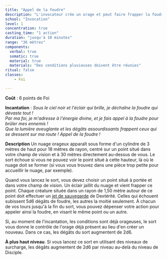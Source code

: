 ```yaml
---
title: "Appel de la foudre"
description: "L'invocateur crée un orage et peut faire frapper la foudre à chaque tour."
school: "Invocation"
level: 1
concentration: true
casting_time: "1 action"
duration: "jusqu'à 10 minutes"
range: "36 mètres"
components:
  verbal: true
  somatic: true
  material: true
  materials: "Des conditions pluvieuses doivent être réunies"
ritual: false
classes:
    - Foi

---
```

**Coût** : 6 points de Foi

**Incantation** : *Sous le ciel noir et l'éclair qui brille, je déchaîne la foudre qui dévaste tout !*   
*Par ma foi, je m'adresse à l'énergie divine, et je fais appel à la foudre pour brûler mes ennemis !*   
*Que la lumière aveuglante et les dégâts assourdissants frappent ceux qui se dressent sur ma route ! Appel de la foudre !*   

**Description** Un nuage orageux apparaît sous forme d'un cylindre de 3 mètres de haut pour 18 mètres de rayon, centré sur un point situé dans votre champ de vision et à 30 mètres directement au-dessus de vous. Le sort échoue si vous ne pouvez voir le point situé à cette hauteur, là où le nuage doit se former (si vous vous trouvez dans une pièce trop petite pour accueillir le nuage, par exemple).

Quand vous lancez le sort, vous devez choisir un point situé à portée et dans votre champ de vision. Un éclair jaillit du nuage et vient frapper ce point. Chaque créature située dans un rayon de 1,50 mètre autour de ce point doit effectuer un [jet de sauvegarde](/utiliser-les-caracteristiques/#jets-de-sauvegarde) de Dextérité. Celles qui échouent subissent 5d6 dégâts de foudre, les autres la moitié seulement. À chacun de vos tours jusqu'à la fin du sort, vous pouvez dépenser votre action pour appeler ainsi la foudre, en visant le même point ou un autre.

Si, au moment de l'incantation, les conditions sont déjà orageuses, le sort vous donne le contrôle de l'orage déjà présent au lieu d'en créer un nouveau. Dans ce cas, les dégâts du sort augmentent de 2d6.

**À plus haut niveau**. Si vous lancez ce sort en utilisant des niveaux de surcharge, les dégâts augmentent de 2d6 par niveau au-delà du niveau de Disciple.
